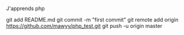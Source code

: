 J'apprends php 

git add README.md
git commit -m "first commit"
git remote add origin https://github.com/mawyy/php_test.git
git push -u origin master
